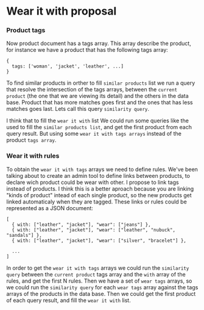 # Wear it with proposal

### Product tags

Now product document has a tags array. This array describe the product, for instance we have a product that has the following tags array:

```
{
  tags: ['woman', 'jacket', 'leather', ...]
}
```

To find similar products in orther to fill `similar products` list we run a query that resolve the intersection of the tags arrays, between the `current product` (the one that we are viewing its detail) and the others in the data base. Product that has more matches goes first and the ones that has less matches goes last. Lets call this query `similarity query`.

I think that to fill the `wear it with` list We could run some queries like the used to fill the `similar products list`, and get the first product from each query result. But using some `wear it with tags arrays` instead of the product `tags array`.

### Wear it with rules

To obtain the `wear it with tags` arrays we need to define rules. We've been talking about to create an admin tool to define links between products, to declare wich product could be wear with other. I propose to link tags instead of products. I think this is a better aproach because you are linking "kinds of product" intead of each single product, so the new products get linked automaticaly when they are tagged.
These links or rules could be represented as a JSON document:

```
[
  { with: ["leather", "jacket"], "wear": ["jeans"] },
  { with: ["leather", "jacket"], "wear": ["leather", "nubuck", "sandals"] },
  { with: ["leather", "jacket"], "wear": ["silver", "bracelet"] },
  
  ...
]
```
In order to get the `wear it with tags` arrays we could run the `similarity query` between the `current product` tags array and the `with` array of the rules, and get the first N rules. Then we have a set of `wear tags` arrays, so we could run the `similarity query` for each `wear tags` array against the tags arrays of the products in the data base. Then we could get the first product of each query result, and fill the `wear it with` list.
